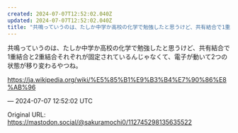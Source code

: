 ```yaml
---
created: 2024-07-07T12:52:02.040Z
updated: 2024-07-07T12:52:02.040Z
title: "共鳴っていうのは、たしか中学か高校の化学で勉強したと思うけど、共有結合で1重結合[...]"
---
```


<p>共鳴っていうのは、たしか中学か高校の化学で勉強したと思うけど、共有結合で1重結合と2重結合それぞれが固定されているんじゃなくて、電子が動いて2つの状態が移り変わるやつね。</p><p><a href="https://ja.wikipedia.org/wiki/%E5%85%B1%E9%B3%B4%E7%90%86%E8%AB%96" target="_blank" rel="nofollow noopener" translate="no"><span class="invisible">https://</span><span class="ellipsis">ja.wikipedia.org/wiki/%E5%85%B</span><span class="invisible">1%E9%B3%B4%E7%90%86%E8%AB%96</span></a></p>

&mdash; 2024-07-07 12:52:02 UTC

Original URL: https://mastodon.social/@sakuramochi0/112745298135635522
